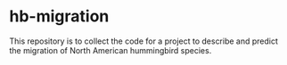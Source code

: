 hb-migration
============

This repository is to collect the code for a project to describe and predict the migration of North American hummingbird species.
